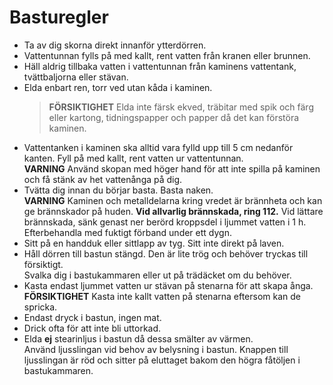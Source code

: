 # Basturegler

- Ta av dig skorna direkt innanför ytterdörren.
- Vattentunnan fylls på med kallt, rent vatten från kranen eller brunnen. 
- Häll aldrig tillbaka vatten i vattentunnan från kaminens vattentank, tvättbaljorna eller stävan.
- Elda enbart ren, torr ved utan kåda i kaminen.
  > **FÖRSIKTIGHET** Elda inte färsk ekved, träbitar med spik och färg eller kartong, tidningspapper och papper då det kan förstöra kaminen.
- Vattentanken i kaminen ska alltid vara fylld upp till 5 cm nedanför kanten. Fyll på med kallt, rent vatten ur vattentunnan.<br>**VARNING** Använd skopan med höger hand för att inte spilla på kaminen och få stänk av het vattenånga på dig.
- Tvätta dig innan du börjar basta. Basta naken.<br>
	**VARNING** Kaminen och metalldelarna kring vredet är brännheta och kan ge brännskador på huden. **Vid allvarlig brännskada, ring 112.** Vid lättare brännskada, sänk genast ner berörd kroppsdel i ljummet vatten i 1 h. Efterbehandla med fuktigt förband under ett dygn.<br>
- Sitt på en handduk eller sittlapp av tyg. Sitt inte direkt på laven.
- Håll dörren till bastun stängd. Den är lite trög och behöver tryckas till försiktigt.<br>Svalka dig i bastukammaren eller ut på trädäcket om du behöver.
- Kasta endast ljummet vatten ur stävan på stenarna för att skapa ånga.<br>
	**FÖRSIKTIGHET** Kasta inte kallt vatten på stenarna eftersom kan de spricka.<br>
- Endast dryck i bastun, ingen mat.
- Drick ofta för att inte bli uttorkad.
- Elda **ej** stearinljus i bastun då dessa smälter av värmen.<br>Använd ljusslingan vid behov av belysning i bastun. Knappen till ljusslingan är röd och sitter på eluttaget bakom den högra fåtöljen i bastukammaren.
